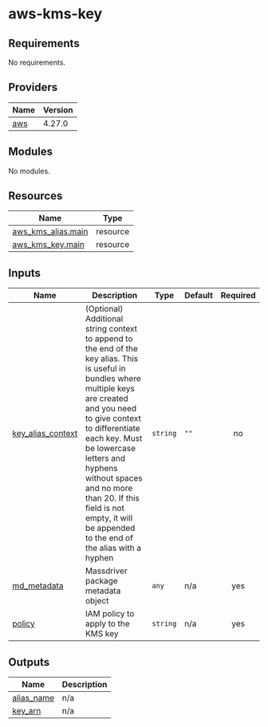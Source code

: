 # aws-kms-key

<!-- BEGINNING OF PRE-COMMIT-TERRAFORM DOCS HOOK -->
## Requirements

No requirements.

## Providers

| Name | Version |
|------|---------|
| <a name="provider_aws"></a> [aws](#provider\_aws) | 4.27.0 |

## Modules

No modules.

## Resources

| Name | Type |
|------|------|
| [aws_kms_alias.main](https://registry.terraform.io/providers/hashicorp/aws/latest/docs/resources/kms_alias) | resource |
| [aws_kms_key.main](https://registry.terraform.io/providers/hashicorp/aws/latest/docs/resources/kms_key) | resource |

## Inputs

| Name | Description | Type | Default | Required |
|------|-------------|------|---------|:--------:|
| <a name="input_key_alias_context"></a> [key\_alias\_context](#input\_key\_alias\_context) | (Optional) Additional string context to append to the end of the key alias. This is useful in bundles where multiple keys are created and you need to give context to differentiate each key. Must be lowercase letters and hyphens without spaces and no more than 20. If this field is not empty, it will be appended to the end of the alias with a hyphen | `string` | `""` | no |
| <a name="input_md_metadata"></a> [md\_metadata](#input\_md\_metadata) | Massdriver package metadata object | `any` | n/a | yes |
| <a name="input_policy"></a> [policy](#input\_policy) | IAM policy to apply to the KMS key | `string` | n/a | yes |

## Outputs

| Name | Description |
|------|-------------|
| <a name="output_alias_name"></a> [alias\_name](#output\_alias\_name) | n/a |
| <a name="output_key_arn"></a> [key\_arn](#output\_key\_arn) | n/a |
<!-- END OF PRE-COMMIT-TERRAFORM DOCS HOOK -->
